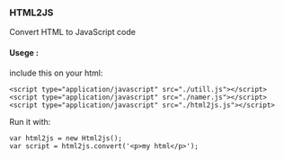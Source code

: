 ### HTML2JS
Convert HTML to JavaScript code

#### Usege :
include this on your html:
```
<script type="application/javascript" src="./utill.js"></script>
<script type="application/javascript" src="./namer.js"></script>
<script type="application/javascript" src="./html2js.js"></script>
```

Run it with:
```
var html2js = new Html2js();
var script = html2js.convert('<p>my html</p>');
```
